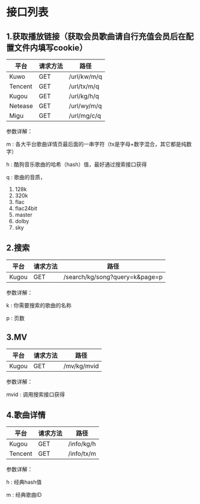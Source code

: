 # 接口列表

## 1.获取播放链接（获取会员歌曲请自行充值会员后在配置文件内填写cookie）  

| 平台 |  请求方法      | 路径 |
| ----------- | ----------- | ----------- |
| Kuwo      | GET       | /url/kw/m/q       |
| Tencent   | GET        | /url/tx/m/q       |
| Kugou   | GET        | /url/kg/h/q       |
| Netease   | GET        | /url/wy/m/q      |
| Migu   | GET        | /url/mg/c/q       |  

参数详解：   

m
: 各大平台歌曲详情页最后面的一串字符（tx是字母+数字混合，其它都是纯数字）

h
: 酷狗音乐歌曲的哈希（hash）值，最好通过搜索接口获得

q
: 歌曲的音质，
1. 128k
2. 320k
3. flac
4. flac24bit
5. master
6. dolby
7. sky

## 2.搜索

| 平台      | 请求方法 | 路径 |
| ----------- | ----------- | ----------- |
| Kugou      | GET       | /search/kg/song?query=k&page=p       |

参数详解： 

k
: 你需要搜索的歌曲的名称

p
: 页数

## 3.MV

| 平台      | 请求方法 | 路径 |
| ----------- | ----------- | ----------- |
| Kugou      | GET       | /mv/kg/mvid       |

参数详解： 

mvid
: 调用搜索接口获得

## 4.歌曲详情

| 平台      | 请求方法 | 路径 |
| ----------- | ----------- | ----------- |
| Kugou      | GET       | /info/kg/h       |
| Tencent      | GET       | /info/tx/m       |

参数详解：

h
: 经典hash值

m
: 经典歌曲ID

